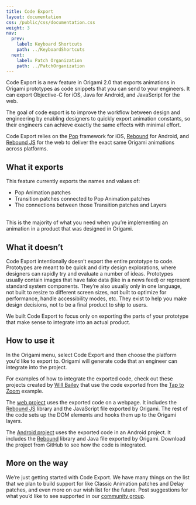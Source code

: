 ```yaml
---
title: Code Export
layout: documentation
css: /public/css/documentation.css
weight: 3
nav:
  prev:
    label: Keyboard Shortcuts
    path: ../KeyboardShortcuts
  next:
    label: Patch Organization
    path: ../PatchOrganization
---
```


Code Export is a new feature in Origami 2.0 that exports animations in Origami prototypes as code snippets that you can send to your engineers. It can export Objective-C for iOS, Java for Android, and JavaScript for the web. 

The goal of code export is to improve the workflow between design and engineering by enabling designers to quickly export animation constants, so their engineers can achieve exactly the same effects with minimal effort.

Code Export relies on the [Pop](https://github.com/facebook/pop) framework for iOS, [Rebound](http://facebook.github.io/rebound/) for Android, and [Rebound JS](https://github.com/facebook/rebound-js) for the web to deliver the exact same Origami animations across platforms.

## What it exports

This feature currently exports the names and values of:
<ul class="bulleted-list">
<li>Pop Animation patches</li>
<li>Transition patches connected to Pop Animation patches</li>
<li>The connections between those Transition patches and Layers</li>
</ul>

<br>This is the majority of what you need when you&rsquo;re implementing an animation in a product that was designed in Origami.

## What it doesn&rsquo;t

Code Export intentionally doesn&rsquo;t export the entire prototype to code. Prototypes are meant to be quick and dirty design explorations, where designers can rapidly try and evaluate a number of ideas. Prototypes usually contain images that have fake data (like in a news feed) or represent standard system components. They&rsquo;re also usually only in one language, not built to resize to different screen sizes, not built to optimize for performance, handle accessibility modes, etc. They exist to help you make design decisions, not to be a final product to ship to users.

We built Code Export to focus only on exporting the parts of your prototype that make sense to integrate into an actual product.

## How to use it

In the Origami menu, select Code Export and then choose the platform you'd like to export to. Origami will generate code that an engineer can integrate into the project.

For examples of how to integrate the exported code, check out these projects created by [Will Bailey](https://twitter.com/will_bailey) that use the code exported from the [Tap to Zoom](https://www.dropbox.com/s/xcmzr6sefn13abf/Introduction%20to%20Origami.zip?dl=0) example. 

The [web project](http://wsb.im/origami-code-export-tap-to-zoom/index.html) uses the exported code on a webpage. It includes the [Rebound JS](https://github.com/facebook/rebound-js) library and the JavaScript file exported by Origami. The rest of the code sets up the DOM elements and hooks them up to the Origami layers.

The [Android project](https://github.com/willbailey/origami_code_export_tap_to_zoom_android) uses the exported code in an Android project. It includes the [Rebound](http://facebook.github.io/rebound/) library and Java file exported by Origami. Download the project from GitHub to see how the code is integrated.

## More on the way

We&rsquo;re just getting started with Code Export. We have many things on the list that we plan to build support for like Classic Animation patches and Delay patches, and even more on our wish list for the future. Post suggestions for what you&rsquo;d like to see supported in our [community group](https://www.facebook.com/groups/origami.community/).